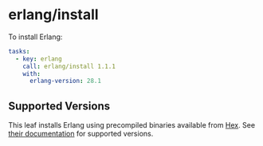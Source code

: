 # erlang/install

To install Erlang:

```yaml
tasks:
  - key: erlang
    call: erlang/install 1.1.1
    with:
      erlang-version: 28.1
```

## Supported Versions

This leaf installs Erlang using precompiled binaries available from [Hex](https://hex.pm).
See [their documentation](https://github.com/hexpm/bob?tab=readme-ov-file#erlang-builds) for supported versions.
